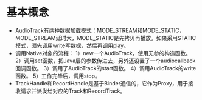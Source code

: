 # 基本概念
* AudioTrack有两种数据加载模式：MODE_STREAM和MODE_STATIC，MODE_STREAM延时大，MODE_STATIC是先拷贝再播放。如果采用STATIC模式，须先调用write写数据，然后再调用play。
* 调用Native对象的流程：
1）new一个AudioTrack，使用无参的构造函数。
2）调用set函数，把Java层的参数传进去，另外还设置了一个audiocallback回调函数。
3）调用了AudioTrack的start函数。
4）调用AudioTrack的write函数。
5）工作完毕后，调用stop。
* TrackHandle和RecordHandle是基于Binder通信的，它作为Proxy，用于接收请求并派发给对应的Track和RecordTrack。
